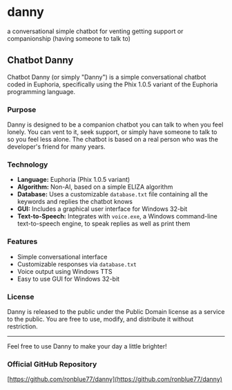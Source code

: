# danny
a conversational simple chatbot for venting getting support or companionship (having someone to talk to)
## Chatbot Danny

Chatbot Danny (or simply "Danny") is a simple conversational chatbot coded in Euphoria, specifically using the Phix 1.0.5 variant of the Euphoria programming language.

### Purpose
Danny is designed to be a companion chatbot you can talk to when you feel lonely. You can vent to it, seek support, or simply have someone to talk to so you feel less alone. The chatbot is based on a real person who was the developer's friend for many years.

### Technology
- **Language:** Euphoria (Phix 1.0.5 variant)
- **Algorithm:** Non-AI, based on a simple ELIZA algorithm
- **Database:** Uses a customizable `database.txt` file containing all the keywords and replies the chatbot knows
- **GUI:** Includes a graphical user interface for Windows 32-bit
- **Text-to-Speech:** Integrates with `voice.exe`, a Windows command-line text-to-speech engine, to speak replies as well as print them

### Features
- Simple conversational interface
- Customizable responses via `database.txt`
- Voice output using Windows TTS
- Easy to use GUI for Windows 32-bit

### License
Danny is released to the public under the Public Domain license as a service to the public. You are free to use, modify, and distribute it without restriction.

---
Feel free to use Danny to make your day a little brighter!

### Official GitHub Repository
[https://github.com/ronblue77/danny](https://github.com/ronblue77/danny)
